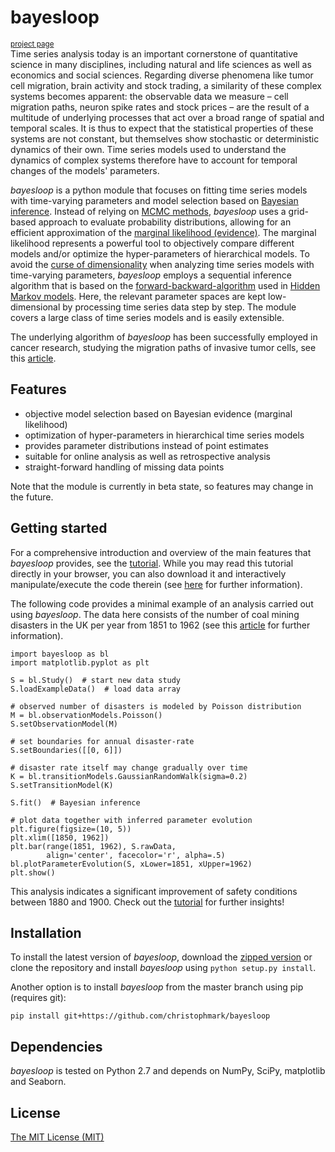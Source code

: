 # bayesloop
<sup>[project page](http://christophmark.github.io/bayesloop/)</sup><br>
Time series analysis today is an important cornerstone of quantitative science in many disciplines, including natural and life sciences as well as economics and social sciences. Regarding diverse phenomena like tumor cell migration, brain activity and stock trading, a similarity of these complex systems becomes apparent: the observable data we measure – cell migration paths, neuron spike rates and stock prices – are the result of a multitude of underlying processes that act over a broad range of spatial and temporal scales. It is thus to expect that the statistical properties of these systems are not constant, but themselves show stochastic or deterministic dynamics of their own. Time series models used to understand the dynamics of complex systems therefore have to account for temporal changes of the models' parameters.

*bayesloop* is a python module that focuses on fitting time series models with time-varying parameters and model selection based on [Bayesian inference](https://cocosci.berkeley.edu/tom/papers/tutorial.pdf). Instead of relying on [MCMC methods](http://www.cs.ubc.ca/~arnaud/andrieu_defreitas_doucet_jordan_intromontecarlomachinelearning.pdf), *bayesloop* uses a grid-based approach to evaluate probability distributions, allowing for an efficient approximation of the [marginal likelihood (evidence)](http://alumni.media.mit.edu/~tpminka/statlearn/demo/). The marginal likelihood represents a powerful tool to objectively compare different models and/or optimize the hyper-parameters of hierarchical models. To avoid the [curse of dimensionality](https://en.wikipedia.org/wiki/Curse_of_dimensionality) when analyzing time series models with time-varying parameters, *bayesloop* employs a sequential inference algorithm that is based on the [forward-backward-algorithm](https://en.wikipedia.org/wiki/Forward%E2%80%93backward_algorithm) used in [Hidden Markov models](http://www.cs.sjsu.edu/~stamp/RUA/HMM.pdf). Here, the relevant parameter spaces are kept low-dimensional by processing time series data step by step. The module covers a large class of time series models and is easily extensible.

The underlying algorithm of *bayesloop* has been successfully employed in cancer research, studying the migration paths of invasive tumor cells, see this [article](http://www.nature.com/articles/ncomms8516).

## Features
* objective model selection based on Bayesian evidence (marginal likelihood)
* optimization of hyper-parameters in hierarchical time series models
* provides parameter distributions instead of point estimates
* suitable for online analysis as well as retrospective analysis
* straight-forward handling of missing data points

Note that the module is currently in beta state, so features may change in the future.

## Getting started
For a comprehensive introduction and overview of the main features that *bayesloop* provides, see the [tutorial](http://nbviewer.ipython.org/github/christophmark/bayesloop/blob/master/docs/bayesloop_tutorial.ipynb). While you may read this tutorial directly in your browser, you can also download it and interactively manipulate/execute the code therein (see [here](https://ipython.org/ipython-doc/3/notebook/notebook.html#starting-the-notebook-server) for further information).

The following code provides a minimal example of an analysis carried out using *bayesloop*. The data here consists of the number of coal mining disasters in the UK per year from 1851 to 1962 (see this [article](http://www.dima.unige.it/~riccomag/Teaching/ProcessiStocastici/coal-mining-disaster-original%20paper.pdf) for further information).
```
import bayesloop as bl
import matplotlib.pyplot as plt

S = bl.Study()  # start new data study
S.loadExampleData()  # load data array

# observed number of disasters is modeled by Poisson distribution
M = bl.observationModels.Poisson()
S.setObservationModel(M)

# set boundaries for annual disaster-rate
S.setBoundaries([[0, 6]])

# disaster rate itself may change gradually over time
K = bl.transitionModels.GaussianRandomWalk(sigma=0.2)
S.setTransitionModel(K)

S.fit()  # Bayesian inference

# plot data together with inferred parameter evolution
plt.figure(figsize=(10, 5))
plt.xlim([1850, 1962])
plt.bar(range(1851, 1962), S.rawData,
        align='center', facecolor='r', alpha=.5)
bl.plotParameterEvolution(S, xLower=1851, xUpper=1962)
plt.show()
```
This analysis indicates a significant improvement of safety conditions between 1880 and 1900. Check out the [tutorial](http://nbviewer.ipython.org/github/christophmark/bayesloop/blob/master/docs/bayesloop_tutorial.ipynb) for further insights!

## Installation
To install the latest version of *bayesloop*, download the [zipped version](https://github.com/christophmark/bayesloop/zipball/master) or clone the repository and install *bayesloop* using `python setup.py install`.

Another option is to install *bayesloop* from the master branch using pip (requires git):
```
pip install git+https://github.com/christophmark/bayesloop
```

## Dependencies
*bayesloop* is tested on Python 2.7 and depends on NumPy, SciPy, matplotlib and Seaborn.

## License
[The MIT License (MIT)](https://github.com/christophmark/bayesloop/blob/master/LICENSE)

